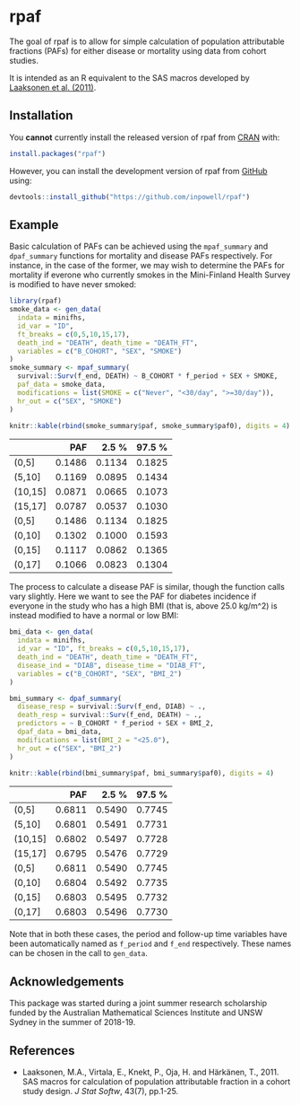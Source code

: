 
<!-- README.md is generated from README.Rmd. Please edit that file -->

# rpaf

The goal of rpaf is to allow for simple calculation of population
attributable fractions (PAFs) for either disease or mortality using data
from cohort studies.

It is intended as an R equivalent to the SAS macros developed by
[Laaksonen et al. (2011)](#references).

## Installation

You **cannot** currently install the released version of rpaf from
[CRAN](https://CRAN.R-project.org) with:

``` r
install.packages("rpaf")
```

However, you can install the development version of rpaf from
[GitHub](https://github.com/inpowell/rpaf) using:

``` r
devtools::install_github("https://github.com/inpowell/rpaf")
```

## Example

Basic calculation of PAFs can be achieved using the `mpaf_summary` and
`dpaf_summary` functions for mortality and disease PAFs respectively.
For instance, in the case of the former, we may wish to determine the
PAFs for mortality if everone who currently smokes in the Mini-Finland
Health Survey is modified to have never smoked:

``` r
library(rpaf)
smoke_data <- gen_data(
  indata = minifhs, 
  id_var = "ID",
  ft_breaks = c(0,5,10,15,17),
  death_ind = "DEATH", death_time = "DEATH_FT",
  variables = c("B_COHORT", "SEX", "SMOKE")
)
smoke_summary <- mpaf_summary(
  survival::Surv(f_end, DEATH) ~ B_COHORT * f_period + SEX + SMOKE,
  paf_data = smoke_data, 
  modifications = list(SMOKE = c("Never", "<30/day", ">=30/day")),
  hr_out = c("SEX", "SMOKE")
)

knitr::kable(rbind(smoke_summary$paf, smoke_summary$paf0), digits = 4)
```

|          |    PAF |  2.5 % | 97.5 % |
| -------- | -----: | -----: | -----: |
| (0,5\]   | 0.1486 | 0.1134 | 0.1825 |
| (5,10\]  | 0.1169 | 0.0895 | 0.1434 |
| (10,15\] | 0.0871 | 0.0665 | 0.1073 |
| (15,17\] | 0.0787 | 0.0537 | 0.1030 |
| (0,5\]   | 0.1486 | 0.1134 | 0.1825 |
| (0,10\]  | 0.1302 | 0.1000 | 0.1593 |
| (0,15\]  | 0.1117 | 0.0862 | 0.1365 |
| (0,17\]  | 0.1066 | 0.0823 | 0.1304 |

The process to calculate a disease PAF is similar, though the function
calls vary slightly. Here we want to see the PAF for diabetes incidence
if everyone in the study who has a high BMI (that is, above 25.0 kg/m^2)
is instead modified to have a normal or low BMI:

``` r
bmi_data <- gen_data(
  indata = minifhs,
  id_var = "ID", ft_breaks = c(0,5,10,15,17), 
  death_ind = "DEATH", death_time = "DEATH_FT",
  disease_ind = "DIAB", disease_time = "DIAB_FT", 
  variables = c("B_COHORT", "SEX", "BMI_2")
)

bmi_summary <- dpaf_summary(
  disease_resp = survival::Surv(f_end, DIAB) ~ .,
  death_resp = survival::Surv(f_end, DEATH) ~ .,
  predictors = ~ B_COHORT * f_period + SEX + BMI_2,
  dpaf_data = bmi_data,
  modifications = list(BMI_2 = "<25.0"), 
  hr_out = c("SEX", "BMI_2")
)

knitr::kable(rbind(bmi_summary$paf, bmi_summary$paf0), digits = 4)
```

|          |    PAF |  2.5 % | 97.5 % |
| -------- | -----: | -----: | -----: |
| (0,5\]   | 0.6811 | 0.5490 | 0.7745 |
| (5,10\]  | 0.6801 | 0.5491 | 0.7731 |
| (10,15\] | 0.6802 | 0.5497 | 0.7728 |
| (15,17\] | 0.6795 | 0.5476 | 0.7729 |
| (0,5\]   | 0.6811 | 0.5490 | 0.7745 |
| (0,10\]  | 0.6804 | 0.5492 | 0.7735 |
| (0,15\]  | 0.6803 | 0.5495 | 0.7732 |
| (0,17\]  | 0.6803 | 0.5496 | 0.7730 |

Note that in both these cases, the period and follow-up time variables
have been automatically named as `f_period` and `f_end` respectively.
These names can be chosen in the call to `gen_data`.

## Acknowledgements

This package was started during a joint summer research scholarship
funded by the Australian Mathematical Sciences Institute and UNSW Sydney
in the summer of 2018-19.

## References

  - Laaksonen, M.A., Virtala, E., Knekt, P., Oja, H. and Härkänen, T.,
    2011. SAS macros for calculation of population attributable fraction
    in a cohort study design. *J Stat Softw*, 43(7), pp.1-25.
